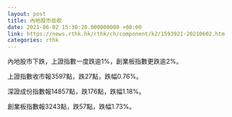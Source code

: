 ```yaml
---
layout: post
title: 內地股市低收
date: 2021-06-02 15:30:28.000000000 +08:00
link: https://news.rthk.hk/rthk/ch/component/k2/1593921-20210602.htm
categories: rthk
---
```


內地股市下跌，上證指數一度跌逾1%，創業板指數更跌逾2%。

上證指數收市報3597點，跌27點，跌幅0.76%。

深證成份指數報14857點，跌176點，跌幅1.18%。

創業板指數報3243點，跌57點，跌幅1.73%。
